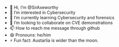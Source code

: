 - 👋 Hi, I’m @SirAxeworthy
- 👀 I’m interested in Cybersecurity
- 🌱 I’m currently learning Cybersecurity and forensics
- 💞️ I’m looking to collaborate on CVE demonstrations
- 📫 How to reach me message through github
- 😄 Pronouns: he/him
- ⚡ Fun fact: Austarlia is wider than the moon.

<!---
SirAxeworthy/SirAxeworthy is a ✨ special ✨ repository because its `README.md` (this file) appears on your GitHub profile.
You can click the Preview link to take a look at your changes.
--->
